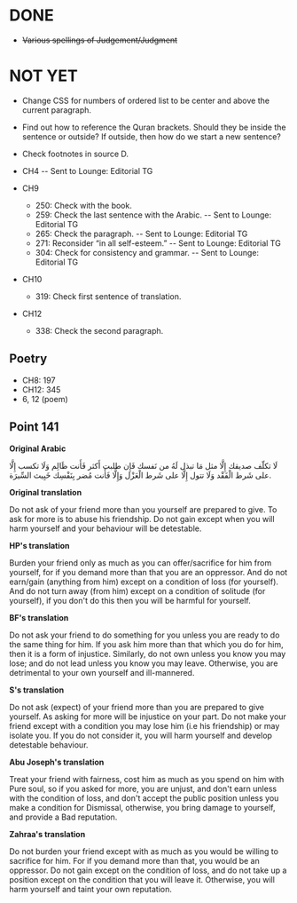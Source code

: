 # DONE

- ~~Various spellings of Judgement/Judgment~~

# NOT YET

- Change CSS for numbers of ordered list to be center and above the current paragraph.
- Find out how to reference the Quran brackets. Should they be inside the
  sentence or outside? If outside, then how do we start a new sentence?
- Check footnotes in source D.

- CH4 -- Sent to Lounge: Editorial TG

- CH9
  - 250: Check with the book.
  - 259: Check the last sentence with the Arabic. -- Sent to Lounge: Editorial TG
  - 265: Check the paragraph. -- Sent to Lounge: Editorial TG
  - 271: Reconsider “in all self-esteem.” -- Sent to Lounge: Editorial TG
  - 304: Check for consistency and grammar. -- Sent to Lounge: Editorial TG
- CH10
  - 319: Check first sentence of translation.
- CH12
  - 338: Check the second paragraph.

## Poetry

- CH8: 197
- CH12: 345
- 6, 12 (poem)

## Point 141

**Original Arabic**

لَا تكلّف صديقك إِلَّا مثل مَا تبذل لَهُ من نَفسك فَإِن طلبت أَكثر فَأَنت ظَالِم
وَلَا تكسب إِلَّا على شَرط الْفَقْد وَلَا تتول إِلَّا على شَرط الْعَزْل وَإِلَّا
فَأَنت مُضر بِنَفْسِك خَبِيث السِّيرَة.

**Original translation**

Do not ask of your friend more than you yourself are prepared to give.
To ask for more is to abuse his friendship.
Do not gain except when you will harm yourself and your behaviour will be detestable.

**HP's translation**

Burden your friend only as much as you can offer/sacrifice for him from yourself,
for if you demand more than that you are an oppressor.
And do not earn/gain (anything from him) except on a condition of loss (for yourself).
And do not turn away (from him) except on a condition of solitude (for yourself), if you don't do this then you will be harmful for yourself.

**BF's translation**

Do not ask your friend to do something for you unless you are ready to do the same thing for him.
If you ask him more than that which you do for him, then it is a form of injustice.
Similarly, do not own unless you know you may lose;
and do not lead unless you know you may leave.
Otherwise, you are detrimental to your own yourself and ill-mannered.

**S's translation**

Do not ask (expect) of your friend more than you are prepared to give yourself.
As asking for more will be injustice on your part.
Do not make your friend except with a condition you may lose him (i.e his friendship) or may isolate you.
If you do not consider it, you will harm yourself and develop detestable behaviour.

**Abu Joseph's translation**

Treat your friend with fairness, cost him as much as you spend on him with
Pure soul, so if you asked for more, you are unjust, and don't earn unless
with the condition of loss, and don't accept the public position unless you
make a condition for Dismissal, otherwise, you bring damage to yourself, and
provide a Bad reputation.

**Zahraa's translation**

Do not burden your friend except with as much as you would be willing to sacrifice for him.
For if you demand more than that, you would be an oppressor.
Do not gain except on the condition of loss, and do not take up a position except on the condition that you will leave it.
Otherwise, you will harm yourself and taint your own reputation.

